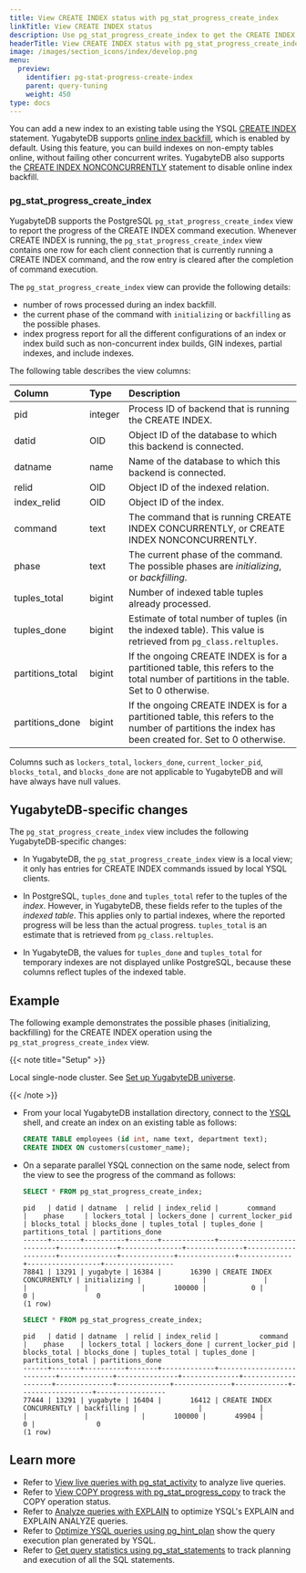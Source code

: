 ```yaml
---
title: View CREATE INDEX status with pg_stat_progress_create_index
linkTitle: View CREATE INDEX status
description: Use pg_stat_progress_create_index to get the CREATE INDEX command status, including the status of an ongoing concurrent index backfill, and the index build's progress reports.
headerTitle: View CREATE INDEX status with pg_stat_progress_create_index
image: /images/section_icons/index/develop.png
menu:
  preview:
    identifier: pg-stat-progress-create-index
    parent: query-tuning
    weight: 450
type: docs
---
```


You can add a new index to an existing table using the YSQL [CREATE INDEX](../../../api/ysql/the-sql-language/statements/ddl_create_index/#semantics) statement. YugabyteDB supports [online index backfill](https://github.com/yugabyte/yugabyte-db/blob/master/architecture/design/online-index-backfill.md), which is enabled by default. Using this feature, you can build indexes on non-empty tables online, without failing other concurrent writes. YugabyteDB also supports the [CREATE INDEX NONCONCURRENTLY](../../../api/ysql/the-sql-language/statements/ddl_create_index/#nonconcurrently) statement to disable online index backfill.

### pg_stat_progress_create_index

YugabyteDB supports the PostgreSQL `pg_stat_progress_create_index` view to report the progress of the CREATE INDEX command execution. Whenever CREATE INDEX is running, the `pg_stat_progress_create_index` view contains one row for each client connection that is currently running a CREATE INDEX command, and the row entry is cleared after the completion of command execution.

The `pg_stat_progress_create_index` view can provide the following details:

- number of rows processed during an index backfill.
- the current phase of the command with `initializing` or `backfilling` as the possible phases.
- index progress report for all the different configurations of an index or index build such as non-concurrent index builds, GIN indexes, partial indexes, and include indexes.

The following table describes the view columns:

| Column | Type | Description |
| :----- | :--- | :---------- |
| pid | integer | Process ID of backend that is running the CREATE INDEX. |
| datid | OID | Object ID of the database to which this backend is connected. |
| datname | name | Name of the database to which this backend is connected. |
| relid | OID | Object ID of the indexed relation.|
| index_relid | OID | Object ID of the index. |
| command | text | The command that is running CREATE INDEX CONCURRENTLY, or CREATE INDEX NONCONCURRENTLY. |
| phase | text | The current phase of the command. The possible phases are _initializing_, or _backfilling_. |
| tuples_total | bigint | Number of indexed table tuples already processed. |
| tuples_done | bigint | Estimate of total number of tuples (in the indexed table). This value is retrieved from `pg_class.reltuples`. |
| partitions_total | bigint | If the ongoing CREATE INDEX is for a partitioned table, this refers to the total number of partitions in the table. Set to 0 otherwise. |
| partitions_done | bigint | If the ongoing CREATE INDEX is for a partitioned table, this refers to the number of partitions the index has been created for. Set to 0 otherwise. |

Columns such as `lockers_total`, `lockers_done`, `current_locker_pid`, `blocks_total`, and `blocks_done` are not applicable to YugabyteDB and will have always have null values.

## YugabyteDB-specific changes

The `pg_stat_progress_create_index` view includes the following YugabyteDB-specific changes:

- In YugabyteDB, the `pg_stat_progress_create_index` view is a local view; it only has entries for CREATE INDEX commands issued by local YSQL clients.

- In PostgreSQL, `tuples_done` and `tuples_total` refer to the tuples of the _index_. However, in YugabyteDB, these fields refer to the tuples of the _indexed table_. This applies only to partial indexes, where the reported progress will be less than the actual progress. `tuples_total` is an estimate that is retrieved from `pg_class.reltuples`.
- In YugabyteDB, the values for `tuples_done` and `tuples_total` for temporary indexes are not displayed unlike PostgreSQL, because these columns reflect tuples of the indexed table.

## Example

The following example demonstrates the possible phases (initializing, backfilling) for the CREATE INDEX operation using the `pg_stat_progress_create_index` view.

{{< note title="Setup" >}}

Local single-node cluster. See [Set up YugabyteDB universe](../../../explore/#set-up-yugabytedb-universe).

{{< /note >}}

- From your local YugabyteDB installation directory, connect to the [YSQL](../../../admin/ysqlsh/) shell, and create an index on an existing table as follows:

    ```sql
    CREATE TABLE employees (id int, name text, department text);
    CREATE INDEX ON customers(customer_name);
    ```

- On a separate parallel YSQL connection on the same node, select from the view to see the progress of the command as follows:

    ```sql
    SELECT * FROM pg_stat_progress_create_index;
    ```

    ```output
    pid   | datid | datname  | relid | index_relid |       command             |    phase     | lockers_total | lockers_done | current_locker_pid | blocks_total | blocks_done | tuples_total | tuples_done | partitions_total | partitions_done
    ------+-------+----------+-------+-------------+---------------------------+--------------+---------------+--------------+--------------------+--------------+-------------+--------------+-------------+------------------+-----------------
    78841 | 13291 | yugabyte | 16384 |       16390 | CREATE INDEX CONCURRENTLY | initializing |               |              |                    |              |             |       100000 |           0 |                0 |               0
    (1 row)
    ```

    ```sql
    SELECT * FROM pg_stat_progress_create_index;
    ```

    ```output
    pid   | datid | datname  | relid | index_relid |          command          |    phase    | lockers_total | lockers_done | current_locker_pid | blocks_total | blocks_done | tuples_total | tuples_done | partitions_total | partitions_done
    ------+-------+----------+-------+-------------+---------------------------+-------------+---------------+--------------+--------------------+--------------+-------------+--------------+-------------+------------------+-----------------
    77444 | 13291 | yugabyte | 16404 |       16412 | CREATE INDEX CONCURRENTLY | backfilling |               |              |                    |              |             |       100000 |       49904 |                0 |               0
    (1 row)
    ```

## Learn more

- Refer to [View live queries with pg_stat_activity](../pg-stat-activity/) to analyze live queries.
- Refer to [View COPY progress with pg_stat_progress_copy](../pg-stat-progress-copy/) to track the COPY operation status.
- Refer to [Analyze queries with EXPLAIN](../explain-analyze/) to optimize YSQL's EXPLAIN and EXPLAIN ANALYZE queries.
- Refer to [Optimize YSQL queries using pg_hint_plan](../pg-hint-plan/) show the query execution plan generated by YSQL.
- Refer to [Get query statistics using pg_stat_statements](../pg-stat-statements/) to track planning and execution of all the SQL statements.
